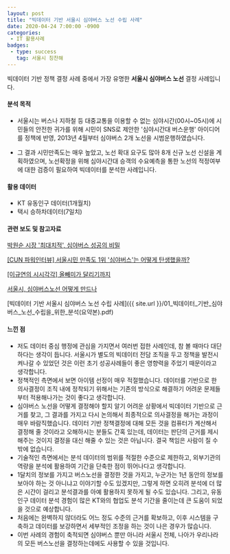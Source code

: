 ```yaml
---
layout: post
title: "빅데이터 기반 서울시 심야버스 노선 수립 사례"
date: 2020-04-24 7:00:00 -0900
categories: 
 - IT 활용사례
badges:
 - type: success
   tag: 서울시 칭찬해 
---
```


빅데이터 기반 정책 결정 사례 중에서 가장 유명한 **서울시 심야버스 노선** 결정 사례입니다.

<!--more-->

#### **분석 목적**
- 서울시는 버스나 지하철 등 대중교통을 이용할 수 없는 심야시간(00시~05시)에 시민들의 안전한 귀가를 위해 시민이 SNS로 제안한 '심야시간대 버스운행' 아이디어를 정책에 반영, 2013년 4월부터 심야버스 2개 노선을 시범운행하였습니다.

- 그 결과 시민만족도는 매우 높았고, 노선 확대 요구도 많아 8개 신규 노선 신설을 계획하였으며, 노선확정을 위해 심야시간대 승객의 수요예측을 통한 노선의 적정여부에 대한 검증이 필요하여 빅데이터를 분석한 사례입니다.

#### **활용 데이터**
- KT 유동인구 데이터(1개월치)
- 택시 승하차데이터(7일치)

#### **관련 보도 및 참고자료**
[박원순 시장 '최대치적', 심야버스 성공의 비밀](https://www.asiae.co.kr/article/2013092813114331501)

[[CUN 파워인터뷰] 서울시민 만족도 1위 '심야버스'는 어떻게 탄생했을까?](https://blog.naver.com/cultureplay2/140202689494)

[[이규연의 시시각각] 올빼미가 달리기까지](https://news.joins.com/article/13548754)

[서울시, 심야버스노선 어떻게 만드나](https://www.zdnet.co.kr/view/?no=20130702115100)

[빅데이터 기반 서울시 심야버스 노선 수립 사례]({{ site.url }}/01_빅데이터_기반_심야버스_노선_수립을_위한_분석(요약본).pdf)



#### **느낀 점**
- 저도 데이터 중심 행정에 관심을 가지면서 여러번 접한 사례인데, 참 볼 때마다 대단하다는 생각이 듭니다. 서울시가 별도의 빅데이터 전담 조직을 두고 정책을 발전시켜나갈 수 있었던 것은 이런 초기 성공사례들이 좋은 영향력을 주었기 때문이라고 생각합니다.
- 정책적인 측면에서 보면 아이템 선정이 매우 적절했습니다. 데이터를 기반으로 한 의사결정이 조직 내에 정착되기 위해서는 기존의 방식으로 해결하기 어려운 문제들부터 적용해나가는 것이 좋다고 생각합니다.
- 심야버스 노선을 어떻게 결정해야 할지 알기 어려운 상황에서 빅데이터 기반으로 근거를 찾고, 그 결과를 가지고 다시 논의해서 최종적으로 의사결정을 해가는 과정이 매우 바람직했습니다. 데이터 기반 정책결정에 대해 모든 것을 컴퓨터가 계산해서 결정해 줄 것이라고 오해하시는 분들도 간혹 있는데, 데이터는 판단의 근거를 제시해주는 것이지 결정을 대신 해줄 수 있는 것은 아닙니다. 결국 책임은 사람이 질 수 밖에 없습니다.
- 기술적인 측면에서는 분석 데이터의 범위를 적절한 수준으로 제한하고, 외부기관의 역량을 분석에 활용하여 기간을 단축한 점이 뛰어나다고 생각합니다.
- 1달치의 정보를 가지고 버스노선을 결정한 것을 가지고, 누군가는 1년 동안의 정보를 보아야 하는 것 아니냐고 이야기할 수도 있겠지만, 그렇게 하면 오히려 분석에 더 많은 시간이 걸리고 분석결과를 아예 활용하지 못하게 될 수도 있습니다. 그리고, 유동인구 데이터 분석 경험이 많은 KT와의 협업도 분석 기간을 줄이는데 큰 도움이 되었을 것으로 예상합니다.
- 처음에는 완벽하지 않더라도 어느 정도 수준의 근거를 확보하고, 이후 시스템을 구축하고 데이터를 보강하면서 세부적인 조정을 하는 것이 나은 경우가 많습니다.
- 이번 사례의 경험이 축적되면 심야버스 뿐만 아니라 서울시 전체, 나아가 우리나라의 모든 버스노선을 결정하는데에도 사용할 수 있을 것입니다.